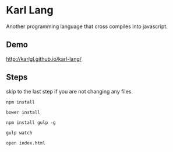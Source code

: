 Karl Lang
===================
Another programming language that cross compiles into javascript.

Demo
--
http://karlgl.github.io/karl-lang/

Steps
--
skip to the last step if you are not changing any files.
```
npm install
```
```
bower install
```
```
npm install gulp -g
```
```
gulp watch
```
```
open index.html
```
